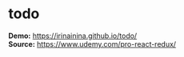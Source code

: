 # todo
**Demo:** https://irinainina.github.io/todo/  
**Source:** https://www.udemy.com/pro-react-redux/
